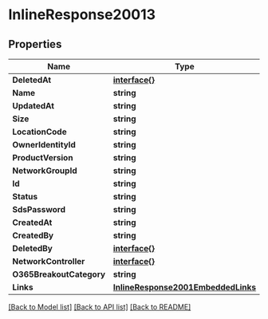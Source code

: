 # InlineResponse20013

## Properties

Name | Type | Description | Notes
------------ | ------------- | ------------- | -------------
**DeletedAt** | [**interface{}**](.md) |  | 
**Name** | **string** |  | 
**UpdatedAt** | **string** |  | 
**Size** | **string** |  | 
**LocationCode** | **string** |  | [optional] 
**OwnerIdentityId** | **string** |  | 
**ProductVersion** | **string** |  | 
**NetworkGroupId** | **string** |  | 
**Id** | **string** |  | 
**Status** | **string** |  | 
**SdsPassword** | **string** |  | [optional] 
**CreatedAt** | **string** |  | 
**CreatedBy** | **string** |  | 
**DeletedBy** | [**interface{}**](.md) |  | 
**NetworkController** | [**interface{}**](.md) |  | [optional] 
**O365BreakoutCategory** | **string** |  | 
**Links** | [**InlineResponse2001EmbeddedLinks**](inline_response_200_1__embedded__links.md) |  | 

[[Back to Model list]](../README.md#documentation-for-models) [[Back to API list]](../README.md#documentation-for-api-endpoints) [[Back to README]](../README.md)


